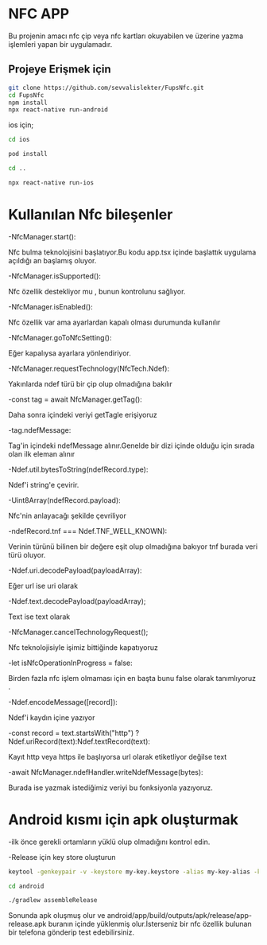 # NFC APP
Bu projenin amacı nfc çip veya nfc kartları okuyabilen ve  üzerine yazma işlemleri yapan bir uygulamadır.
## Projeye Erişmek için

```bash
git clone https://github.com/sevvalislekter/FupsNfc.git
cd FupsNfc
npm install
npx react-native run-android
```

ios için;
```bash
cd ios

pod install

cd ..

npx react-native run-ios
```

# Kullanılan Nfc bileşenler
-NfcManager.start():

Nfc bulma teknolojisini  başlatıyor.Bu kodu app.tsx içinde başlattık uygulama açıldığı an başlamış oluyor.

-NfcManager.isSupported():

Nfc özellik destekliyor mu , bunun kontrolunu sağlıyor. 

-NfcManager.isEnabled():

Nfc özellik var ama ayarlardan kapalı olması durumunda kullanılır

-NfcManager.goToNfcSetting():

Eğer kapalıysa ayarlara yönlendiriyor.

-NfcManager.requestTechnology(NfcTech.Ndef):

Yakınlarda  ndef türü bir çip olup olmadığına bakılır

-const tag = await NfcManager.getTag():

Daha sonra içindeki veriyi getTagle erişiyoruz

-tag.ndefMessage: 

Tag'in içindeki ndefMessage alınır.Genelde bir dizi içinde olduğu için sırada olan ilk eleman alınır

-Ndef.util.bytesToString(ndefRecord.type): 

Ndef'i string'e çevirir.

-Uint8Array(ndefRecord.payload):  

Nfc'nin anlayacağı şekilde çevriliyor

-ndefRecord.tnf === Ndef.TNF_WELL_KNOWN): 

Verinin türünü bilinen bir değere eşit olup olmadığına bakıyor tnf burada veri türü oluyor.

-Ndef.uri.decodePayload(payloadArray): 

Eğer url ise uri olarak

-Ndef.text.decodePayload(payloadArray); 

Text ise text olarak 

-NfcManager.cancelTechnologyRequest(); 

Nfc teknolojisiyle işimiz bittiğinde kapatıyoruz

-let isNfcOperationInProgress = false: 

Birden fazla nfc işlem olmaması için en başta bunu false olarak tanımlıyoruz .

-Ndef.encodeMessage([record]): 

Ndef'i kaydın içine yazıyor

-const record = text.startsWith("http") ? Ndef.uriRecord(text):Ndef.textRecord(text): 

Kayıt http veya https ile başlıyorsa url olarak etiketliyor değilse text

-await NfcManager.ndefHandler.writeNdefMessage(bytes): 

Burada ise yazmak istediğimiz veriyi bu fonksiyonla yazıyoruz.

# Android kısmı için apk oluşturmak

-ilk önce gerekli ortamların yüklü olup olmadığını kontrol edin.

-Release için key store oluşturun

```bash
keytool -genkeypair -v -keystore my-key.keystore -alias my-key-alias -keyalg RSA -keysize 2048 -validity 10000
```

```bash
cd android
```

```bash
./gradlew assembleRelease
```
Sonunda apk oluşmuş olur ve android/app/build/outputs/apk/release/app-release.apk
buranın içinde yüklenmiş olur.İsterseniz bir nfc özellik bulunan bir telefona gönderip test edebilirsiniz.


